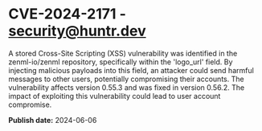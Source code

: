 # CVE-2024-2171 - security@huntr.dev

A stored Cross-Site Scripting (XSS) vulnerability was identified in the zenml-io/zenml repository, specifically within the 'logo_url' field. By injecting malicious payloads into this field, an attacker could send harmful messages to other users, potentially compromising their accounts. The vulnerability affects version 0.55.3 and was fixed in version 0.56.2. The impact of exploiting this vulnerability could lead to user account compromise.

**Publish date:** 2024-06-06
